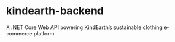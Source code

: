 # kindearth-backend
A .NET Core Web API powering KindEarth’s sustainable clothing e-commerce platform
